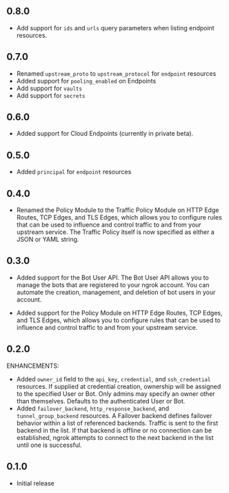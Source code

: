 <!-- Code generated for API Clients. DO NOT EDIT. -->
## 0.8.0 
* Add support for `ids` and `urls` query parameters when listing endpoint resources. 

## 0.7.0
* Renamed `upstream_proto` to `upstream_protocol` for `endpoint` resources
* Added support for `pooling_enabled` on Endpoints
* Add support for `vaults`
* Add support for `secrets`

## 0.6.0
* Added support for Cloud Endpoints (currently in private beta).

## 0.5.0
* Added `principal` for `endpoint` resources

## 0.4.0
* Renamed the Policy Module to the Traffic Policy Module on HTTP Edge Routes, TCP Edges, and TLS Edges, which allows you to configure rules that can be used to influence and control traffic to and from your upstream service. The Traffic Policy itself is now specified as either a JSON or YAML string.

## 0.3.0

* Added support for the Bot User API. The Bot User API allows you to manage the bots that are registered to your ngrok account. You can automate the creation, management, and deletion of bot users in your account.

* Added support for the Policy Module on HTTP Edge Routes, TCP Edges, and TLS Edges, which allows you to configure rules that can be used to influence and control traffic to and from your upstream service.

## 0.2.0

ENHANCEMENTS:

* Added `owner_id` field to the `api_key`, `credential`, and `ssh_credential` resources. If supplied at credential creation, ownership will be assigned to the specified User or Bot. Only admins may specify an owner other than themselves. Defaults to the authenticated User or Bot.
* Added `failover_backend`, `http_response_backend`, and `tunnel_group_backend` resources. A Failover backend defines failover behavior within a list of referenced backends. Traffic is sent to the first backend in the list. If that backend is offline or no connection can be established, ngrok attempts to connect to the next backend in the list until one is successful.

## 0.1.0

* Initial release

